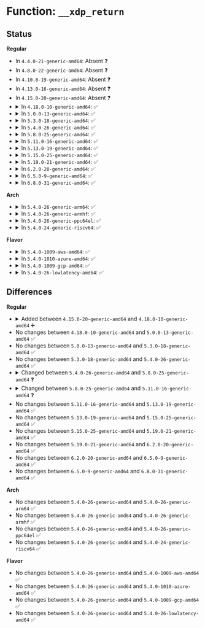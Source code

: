 # Function: <code>__xdp_return</code>

## Status
<b>Regular</b>
<ul>
<li>
In <code>4.4.0-21-generic-amd64</code>: Absent ❓
</li>
<li>
In <code>4.8.0-22-generic-amd64</code>: Absent ❓
</li>
<li>
In <code>4.10.0-19-generic-amd64</code>: Absent ❓
</li>
<li>
In <code>4.13.0-16-generic-amd64</code>: Absent ❓
</li>
<li>
In <code>4.15.0-20-generic-amd64</code>: Absent ❓
</li>
<li>
<details>
<summary>In <code>4.18.0-10-generic-amd64</code>: ✅</summary>

```c
void __xdp_return(void * data, struct xdp_mem_info * mem, bool napi_direct, long unsigned int handle)
```

```json
{
  "name": "__xdp_return",
  "collision_type": "Unique Static",
  "inline_type": "No",
  "funcs": [
    {
      "addr": 18446744071587997744,
      "name": "__xdp_return",
      "external": false,
      "loc": "net/core/xdp.c:310",
      "file": "net/core/xdp.c",
      "inline": "seen, unknown",
      "caller_inline": [],
      "caller_func": [
        "net/core/xdp.c:xdp_return_buff",
        "net/core/xdp.c:xdp_return_frame_rx_napi",
        "net/core/xdp.c:xdp_return_frame"
      ]
    }
  ],
  "symbols": [
    {
      "addr": 18446744071587997744,
      "name": "__xdp_return",
      "section": ".text",
      "bind": "STB_LOCAL",
      "size": 866
    }
  ]
}
```
</details>
</li>
<li>
<details>
<summary>In <code>5.0.0-13-generic-amd64</code>: ✅</summary>

```c
void __xdp_return(void * data, struct xdp_mem_info * mem, bool napi_direct, long unsigned int handle)
```

```json
{
  "name": "__xdp_return",
  "collision_type": "Unique Static",
  "inline_type": "No",
  "funcs": [
    {
      "addr": 18446744071588157280,
      "name": "__xdp_return",
      "external": false,
      "loc": "net/core/xdp.c:324",
      "file": "net/core/xdp.c",
      "inline": "seen, unknown",
      "caller_inline": [],
      "caller_func": [
        "net/core/xdp.c:xdp_convert_zc_to_xdp_frame",
        "net/core/xdp.c:xdp_return_frame_rx_napi",
        "net/core/xdp.c:xdp_return_frame"
      ]
    }
  ],
  "symbols": [
    {
      "addr": 18446744071588157280,
      "name": "__xdp_return",
      "section": ".text",
      "bind": "STB_LOCAL",
      "size": 937
    }
  ]
}
```
</details>
</li>
<li>
<details>
<summary>In <code>5.3.0-18-generic-amd64</code>: ✅</summary>

```c
void __xdp_return(void * data, struct xdp_mem_info * mem, bool napi_direct, long unsigned int handle)
```

```json
{
  "name": "__xdp_return",
  "collision_type": "Unique Static",
  "inline_type": "No",
  "funcs": [
    {
      "addr": 18446744071588479312,
      "name": "__xdp_return",
      "external": false,
      "loc": "net/core/xdp.c:393",
      "file": "net/core/xdp.c",
      "inline": "seen, unknown",
      "caller_inline": [],
      "caller_func": [
        "net/core/xdp.c:xdp_convert_zc_to_xdp_frame",
        "net/core/xdp.c:xdp_return_frame_rx_napi",
        "net/core/xdp.c:xdp_return_frame"
      ]
    }
  ],
  "symbols": [
    {
      "addr": 18446744071588479312,
      "name": "__xdp_return",
      "section": ".text",
      "bind": "STB_LOCAL",
      "size": 1087
    }
  ]
}
```
</details>
</li>
<li>
<details>
<summary>In <code>5.4.0-26-generic-amd64</code>: ✅</summary>

```c
void __xdp_return(void * data, struct xdp_mem_info * mem, bool napi_direct, long unsigned int handle)
```

```json
{
  "name": "__xdp_return",
  "collision_type": "Unique Static",
  "inline_type": "No",
  "funcs": [
    {
      "addr": 18446744071588684720,
      "name": "__xdp_return",
      "external": false,
      "loc": "net/core/xdp.c:367",
      "file": "net/core/xdp.c",
      "inline": "seen, unknown",
      "caller_inline": [],
      "caller_func": [
        "net/core/xdp.c:xdp_convert_zc_to_xdp_frame",
        "net/core/xdp.c:xdp_return_frame_rx_napi",
        "net/core/xdp.c:xdp_return_frame"
      ]
    }
  ],
  "symbols": [
    {
      "addr": 18446744071588684720,
      "name": "__xdp_return",
      "section": ".text",
      "bind": "STB_LOCAL",
      "size": 824
    }
  ]
}
```
</details>
</li>
<li>
<details>
<summary>In <code>5.8.0-25-generic-amd64</code>: ✅</summary>

```c
void __xdp_return(void * data, struct xdp_mem_info * mem, bool napi_direct)
```

```json
{
  "name": "__xdp_return",
  "collision_type": "Unique Static",
  "inline_type": "No",
  "funcs": [
    {
      "addr": 18446744071589551456,
      "name": "__xdp_return",
      "external": false,
      "loc": "net/core/xdp.c:342",
      "file": "net/core/xdp.c",
      "inline": "seen, unknown",
      "caller_inline": [],
      "caller_func": [
        "net/core/xdp.c:xdp_return_buff",
        "net/core/xdp.c:xdp_return_frame_rx_napi",
        "net/core/xdp.c:xdp_return_frame"
      ]
    }
  ],
  "symbols": [
    {
      "addr": 18446744071589551456,
      "name": "__xdp_return",
      "section": ".text",
      "bind": "STB_LOCAL",
      "size": 371
    }
  ]
}
```
</details>
</li>
<li>
<details>
<summary>In <code>5.11.0-16-generic-amd64</code>: ✅</summary>

```c
void __xdp_return(void * data, struct xdp_mem_info * mem, bool napi_direct, struct xdp_buff * xdp)
```

```json
{
  "name": "__xdp_return",
  "collision_type": "Unique Static",
  "inline_type": "No",
  "funcs": [
    {
      "addr": 18446744071589559376,
      "name": "__xdp_return",
      "external": false,
      "loc": "net/core/xdp.c:341",
      "file": "net/core/xdp.c",
      "inline": "seen, unknown",
      "caller_inline": [],
      "caller_func": [
        "net/core/xdp.c:xdp_return_buff",
        "net/core/xdp.c:xdp_return_frame_rx_napi",
        "net/core/xdp.c:xdp_return_frame"
      ]
    }
  ],
  "symbols": [
    {
      "addr": 18446744071589559376,
      "name": "__xdp_return",
      "section": ".text",
      "bind": "STB_LOCAL",
      "size": 368
    }
  ]
}
```
</details>
</li>
<li>
<details>
<summary>In <code>5.13.0-19-generic-amd64</code>: ✅</summary>

```c
void __xdp_return(void * data, struct xdp_mem_info * mem, bool napi_direct, struct xdp_buff * xdp)
```

```json
{
  "name": "__xdp_return",
  "collision_type": "Unique Static",
  "inline_type": "No",
  "funcs": [
    {
      "addr": 18446744071589457376,
      "name": "__xdp_return",
      "external": false,
      "loc": "net/core/xdp.c:341",
      "file": "net/core/xdp.c",
      "inline": "seen, unknown",
      "caller_inline": [],
      "caller_func": [
        "net/core/xdp.c:xdp_return_buff",
        "net/core/xdp.c:xdp_return_frame_rx_napi",
        "net/core/xdp.c:xdp_return_frame"
      ]
    }
  ],
  "symbols": [
    {
      "addr": 18446744071589457376,
      "name": "__xdp_return",
      "section": ".text",
      "bind": "STB_LOCAL",
      "size": 372
    }
  ]
}
```
</details>
</li>
<li>
<details>
<summary>In <code>5.15.0-25-generic-amd64</code>: ✅</summary>

```c
void __xdp_return(void * data, struct xdp_mem_info * mem, bool napi_direct, struct xdp_buff * xdp)
```

```json
{
  "name": "__xdp_return",
  "collision_type": "Unique Static",
  "inline_type": "No",
  "funcs": [
    {
      "addr": 18446744071590194816,
      "name": "__xdp_return",
      "external": false,
      "loc": "net/core/xdp.c:342",
      "file": "net/core/xdp.c",
      "inline": "seen, unknown",
      "caller_inline": [],
      "caller_func": [
        "net/core/xdp.c:xdp_return_buff",
        "net/core/xdp.c:xdp_return_frame_rx_napi",
        "net/core/xdp.c:xdp_return_frame"
      ]
    }
  ],
  "symbols": [
    {
      "addr": 18446744071590194816,
      "name": "__xdp_return",
      "section": ".text",
      "bind": "STB_LOCAL",
      "size": 372
    }
  ]
}
```
</details>
</li>
<li>
<details>
<summary>In <code>5.19.0-21-generic-amd64</code>: ✅</summary>

```c
void __xdp_return(void * data, struct xdp_mem_info * mem, bool napi_direct, struct xdp_buff * xdp)
```

```json
{
  "name": "__xdp_return",
  "collision_type": "Unique Global",
  "inline_type": "No",
  "funcs": [
    {
      "addr": 18446744071591761824,
      "name": "__xdp_return",
      "external": true,
      "loc": "net/core/xdp.c:375",
      "file": "net/core/xdp.c",
      "inline": "seen, unknown",
      "caller_inline": [],
      "caller_func": [
        "net/core/filter.c:bpf_xdp_adjust_tail",
        "net/core/xdp.c:xdp_return_buff",
        "net/core/xdp.c:xdp_return_buff",
        "net/core/xdp.c:xdp_return_frame_rx_napi",
        "net/core/xdp.c:xdp_return_frame_rx_napi",
        "net/core/xdp.c:xdp_return_frame",
        "net/core/xdp.c:xdp_return_frame"
      ]
    }
  ],
  "symbols": [
    {
      "addr": 18446744071591761824,
      "name": "__xdp_return",
      "section": ".text",
      "bind": "STB_GLOBAL",
      "size": 869
    }
  ]
}
```
</details>
</li>
<li>
<details>
<summary>In <code>6.2.0-20-generic-amd64</code>: ✅</summary>

```c
void __xdp_return(void * data, struct xdp_mem_info * mem, bool napi_direct, struct xdp_buff * xdp)
```

```json
{
  "name": "__xdp_return",
  "collision_type": "Unique Global",
  "inline_type": "No",
  "funcs": [
    {
      "addr": 18446744071593553008,
      "name": "__xdp_return",
      "external": true,
      "loc": "net/core/xdp.c:375",
      "file": "net/core/xdp.c",
      "inline": "seen, unknown",
      "caller_inline": [],
      "caller_func": [
        "net/core/filter.c:bpf_xdp_adjust_tail",
        "net/core/xdp.c:xdp_return_buff",
        "net/core/xdp.c:xdp_return_buff",
        "net/core/xdp.c:xdp_return_frame_rx_napi",
        "net/core/xdp.c:xdp_return_frame_rx_napi",
        "net/core/xdp.c:xdp_return_frame",
        "net/core/xdp.c:xdp_return_frame"
      ]
    }
  ],
  "symbols": [
    {
      "addr": 18446744071593553008,
      "name": "__xdp_return",
      "section": ".text",
      "bind": "STB_GLOBAL",
      "size": 580
    }
  ]
}
```
</details>
</li>
<li>
<details>
<summary>In <code>6.5.0-9-generic-amd64</code>: ✅</summary>

```c
void __xdp_return(void * data, struct xdp_mem_info * mem, bool napi_direct, struct xdp_buff * xdp)
```

```json
{
  "name": "__xdp_return",
  "collision_type": "Unique Global",
  "inline_type": "No",
  "funcs": [
    {
      "addr": 18446744071594022320,
      "name": "__xdp_return",
      "external": true,
      "loc": "net/core/xdp.c:377",
      "file": "net/core/xdp.c",
      "inline": "seen, unknown",
      "caller_inline": [],
      "caller_func": [
        "net/core/filter.c:bpf_xdp_adjust_tail",
        "net/core/xdp.c:xdp_return_buff",
        "net/core/xdp.c:xdp_return_buff",
        "net/core/xdp.c:xdp_return_frame_rx_napi",
        "net/core/xdp.c:xdp_return_frame_rx_napi",
        "net/core/xdp.c:xdp_return_frame",
        "net/core/xdp.c:xdp_return_frame"
      ]
    }
  ],
  "symbols": [
    {
      "addr": 18446744071594022320,
      "name": "__xdp_return",
      "section": ".text",
      "bind": "STB_GLOBAL",
      "size": 583
    }
  ]
}
```
</details>
</li>
<li>
<details>
<summary>In <code>6.8.0-31-generic-amd64</code>: ✅</summary>

```c
void __xdp_return(void * data, struct xdp_mem_info * mem, bool napi_direct, struct xdp_buff * xdp)
```

```json
{
  "name": "__xdp_return",
  "collision_type": "Unique Global",
  "inline_type": "No",
  "funcs": [
    {
      "addr": 18446744071594808896,
      "name": "__xdp_return",
      "external": true,
      "loc": "net/core/xdp.c:377",
      "file": "net/core/xdp.c",
      "inline": "seen, unknown",
      "caller_inline": [],
      "caller_func": [
        "net/core/filter.c:bpf_xdp_frags_shrink_tail",
        "net/core/filter.c:bpf_xdp_frags_shrink_tail",
        "net/core/xdp.c:xdp_return_buff",
        "net/core/xdp.c:xdp_return_buff",
        "net/core/xdp.c:xdp_return_frame_rx_napi",
        "net/core/xdp.c:xdp_return_frame_rx_napi",
        "net/core/xdp.c:xdp_return_frame",
        "net/core/xdp.c:xdp_return_frame"
      ]
    }
  ],
  "symbols": [
    {
      "addr": 18446744071594808896,
      "name": "__xdp_return",
      "section": ".text",
      "bind": "STB_GLOBAL",
      "size": 732
    }
  ]
}
```
</details>
</li>
</ul>
<b>Arch</b>
<ul>
<li>
<details>
<summary>In <code>5.4.0-26-generic-arm64</code>: ✅</summary>

```c
void __xdp_return(void * data, struct xdp_mem_info * mem, bool napi_direct, long unsigned int handle)
```

```json
{
  "name": "__xdp_return",
  "collision_type": "Unique Static",
  "inline_type": "No",
  "funcs": [
    {
      "addr": 18446603336502242520,
      "name": "__xdp_return",
      "external": false,
      "loc": "net/core/xdp.c:367",
      "file": "net/core/xdp.c",
      "inline": "seen, unknown",
      "caller_inline": [],
      "caller_func": [
        "net/core/xdp.c:xdp_convert_zc_to_xdp_frame",
        "net/core/xdp.c:xdp_return_frame_rx_napi",
        "net/core/xdp.c:xdp_return_frame"
      ]
    }
  ],
  "symbols": [
    {
      "addr": 18446603336502242520,
      "name": "__xdp_return",
      "section": ".text",
      "bind": "STB_LOCAL",
      "size": 748
    }
  ]
}
```
</details>
</li>
<li>
<details>
<summary>In <code>5.4.0-26-generic-armhf</code>: ✅</summary>

```c
void __xdp_return(void * data, struct xdp_mem_info * mem, bool napi_direct, long unsigned int handle)
```

```json
{
  "name": "__xdp_return",
  "collision_type": "Unique Static",
  "inline_type": "No",
  "funcs": [
    {
      "addr": 3234988040,
      "name": "__xdp_return",
      "external": false,
      "loc": "net/core/xdp.c:367",
      "file": "net/core/xdp.c",
      "inline": "seen, unknown",
      "caller_inline": [],
      "caller_func": [
        "net/core/xdp.c:xdp_convert_zc_to_xdp_frame",
        "net/core/xdp.c:xdp_return_frame_rx_napi",
        "net/core/xdp.c:xdp_return_frame"
      ]
    }
  ],
  "symbols": [
    {
      "addr": 3234988040,
      "name": "__xdp_return",
      "section": ".text",
      "bind": "STB_LOCAL",
      "size": 472
    }
  ]
}
```
</details>
</li>
<li>
<details>
<summary>In <code>5.4.0-26-generic-ppc64el</code>: ✅</summary>

```c
void __xdp_return(void * data, struct xdp_mem_info * mem, bool napi_direct, long unsigned int handle)
```

```json
{
  "name": "__xdp_return",
  "collision_type": "Unique Static",
  "inline_type": "No",
  "funcs": [
    {
      "addr": 13835058055295734800,
      "name": "__xdp_return",
      "external": false,
      "loc": "net/core/xdp.c:367",
      "file": "net/core/xdp.c",
      "inline": "seen, unknown",
      "caller_inline": [],
      "caller_func": [
        "net/core/xdp.c:xdp_convert_zc_to_xdp_frame",
        "net/core/xdp.c:xdp_return_frame_rx_napi",
        "net/core/xdp.c:xdp_return_frame"
      ]
    }
  ],
  "symbols": [
    {
      "addr": 13835058055295734800,
      "name": "__xdp_return",
      "section": ".text",
      "bind": "STB_LOCAL",
      "size": 1108
    }
  ]
}
```
</details>
</li>
<li>
<details>
<summary>In <code>5.4.0-24-generic-riscv64</code>: ✅</summary>

```c
void __xdp_return(void * data, struct xdp_mem_info * mem, bool napi_direct, long unsigned int handle)
```

```json
{
  "name": "__xdp_return",
  "collision_type": "Unique Static",
  "inline_type": "No",
  "funcs": [
    {
      "addr": 18446743936278483252,
      "name": "__xdp_return",
      "external": false,
      "loc": "net/core/xdp.c:367",
      "file": "net/core/xdp.c",
      "inline": "seen, unknown",
      "caller_inline": [],
      "caller_func": [
        "net/core/xdp.c:xdp_convert_zc_to_xdp_frame",
        "net/core/xdp.c:xdp_return_frame_rx_napi",
        "net/core/xdp.c:xdp_return_frame"
      ]
    }
  ],
  "symbols": [
    {
      "addr": 18446743936278483252,
      "name": "__xdp_return",
      "section": ".text",
      "bind": "STB_LOCAL",
      "size": 654
    }
  ]
}
```
</details>
</li>
</ul>
<b>Flavor</b>
<ul>
<li>
<details>
<summary>In <code>5.4.0-1009-aws-amd64</code>: ✅</summary>

```c
void __xdp_return(void * data, struct xdp_mem_info * mem, bool napi_direct, long unsigned int handle)
```

```json
{
  "name": "__xdp_return",
  "collision_type": "Unique Static",
  "inline_type": "No",
  "funcs": [
    {
      "addr": 18446744071588291456,
      "name": "__xdp_return",
      "external": false,
      "loc": "net/core/xdp.c:367",
      "file": "net/core/xdp.c",
      "inline": "seen, unknown",
      "caller_inline": [],
      "caller_func": [
        "net/core/xdp.c:xdp_convert_zc_to_xdp_frame",
        "net/core/xdp.c:xdp_return_frame_rx_napi",
        "net/core/xdp.c:xdp_return_frame"
      ]
    }
  ],
  "symbols": [
    {
      "addr": 18446744071588291456,
      "name": "__xdp_return",
      "section": ".text",
      "bind": "STB_LOCAL",
      "size": 824
    }
  ]
}
```
</details>
</li>
<li>
<details>
<summary>In <code>5.4.0-1010-azure-amd64</code>: ✅</summary>

```c
void __xdp_return(void * data, struct xdp_mem_info * mem, bool napi_direct, long unsigned int handle)
```

```json
{
  "name": "__xdp_return",
  "collision_type": "Unique Static",
  "inline_type": "No",
  "funcs": [
    {
      "addr": 18446744071588004272,
      "name": "__xdp_return",
      "external": false,
      "loc": "net/core/xdp.c:367",
      "file": "net/core/xdp.c",
      "inline": "seen, unknown",
      "caller_inline": [],
      "caller_func": [
        "net/core/xdp.c:xdp_convert_zc_to_xdp_frame",
        "net/core/xdp.c:xdp_return_frame_rx_napi",
        "net/core/xdp.c:xdp_return_frame"
      ]
    }
  ],
  "symbols": [
    {
      "addr": 18446744071588004272,
      "name": "__xdp_return",
      "section": ".text",
      "bind": "STB_LOCAL",
      "size": 824
    }
  ]
}
```
</details>
</li>
<li>
<details>
<summary>In <code>5.4.0-1009-gcp-amd64</code>: ✅</summary>

```c
void __xdp_return(void * data, struct xdp_mem_info * mem, bool napi_direct, long unsigned int handle)
```

```json
{
  "name": "__xdp_return",
  "collision_type": "Unique Static",
  "inline_type": "No",
  "funcs": [
    {
      "addr": 18446744071588623280,
      "name": "__xdp_return",
      "external": false,
      "loc": "net/core/xdp.c:367",
      "file": "net/core/xdp.c",
      "inline": "seen, unknown",
      "caller_inline": [],
      "caller_func": [
        "net/core/xdp.c:xdp_convert_zc_to_xdp_frame",
        "net/core/xdp.c:xdp_return_frame_rx_napi",
        "net/core/xdp.c:xdp_return_frame"
      ]
    }
  ],
  "symbols": [
    {
      "addr": 18446744071588623280,
      "name": "__xdp_return",
      "section": ".text",
      "bind": "STB_LOCAL",
      "size": 824
    }
  ]
}
```
</details>
</li>
<li>
<details>
<summary>In <code>5.4.0-26-lowlatency-amd64</code>: ✅</summary>

```c
void __xdp_return(void * data, struct xdp_mem_info * mem, bool napi_direct, long unsigned int handle)
```

```json
{
  "name": "__xdp_return",
  "collision_type": "Unique Static",
  "inline_type": "No",
  "funcs": [
    {
      "addr": 18446744071588761280,
      "name": "__xdp_return",
      "external": false,
      "loc": "net/core/xdp.c:367",
      "file": "net/core/xdp.c",
      "inline": "seen, unknown",
      "caller_inline": [],
      "caller_func": [
        "net/core/xdp.c:xdp_convert_zc_to_xdp_frame",
        "net/core/xdp.c:xdp_return_frame_rx_napi",
        "net/core/xdp.c:xdp_return_frame"
      ]
    }
  ],
  "symbols": [
    {
      "addr": 18446744071588761280,
      "name": "__xdp_return",
      "section": ".text",
      "bind": "STB_LOCAL",
      "size": 847
    }
  ]
}
```
</details>
</li>
</ul>

## Differences
<b>Regular</b>
<ul>
<li>
<details>
<summary>Added between <code>4.15.0-20-generic-amd64</code> and <code>4.18.0-10-generic-amd64</code> ➕</summary>

```c
void __xdp_return(void * data, struct xdp_mem_info * mem, bool napi_direct, long unsigned int handle)
```
</details>
</li>
<li>
No changes between <code>4.18.0-10-generic-amd64</code> and <code>5.0.0-13-generic-amd64</code> ✅
</li>
<li>
No changes between <code>5.0.0-13-generic-amd64</code> and <code>5.3.0-18-generic-amd64</code> ✅
</li>
<li>
No changes between <code>5.3.0-18-generic-amd64</code> and <code>5.4.0-26-generic-amd64</code> ✅
</li>
<li>
<details>
<summary>Changed between <code>5.4.0-26-generic-amd64</code> and <code>5.8.0-25-generic-amd64</code> ❓</summary>
<ul>
<li>
<b>Param removed. </b>
<code>long unsigned int handle</code>
</li>
</ul>
</details>
</li>
<li>
<details>
<summary>Changed between <code>5.8.0-25-generic-amd64</code> and <code>5.11.0-16-generic-amd64</code> ❓</summary>
<ul>
<li>
<b>Param added. </b>
<code>struct xdp_buff * xdp</code>
</li>
</ul>
</details>
</li>
<li>
No changes between <code>5.11.0-16-generic-amd64</code> and <code>5.13.0-19-generic-amd64</code> ✅
</li>
<li>
No changes between <code>5.13.0-19-generic-amd64</code> and <code>5.15.0-25-generic-amd64</code> ✅
</li>
<li>
No changes between <code>5.15.0-25-generic-amd64</code> and <code>5.19.0-21-generic-amd64</code> ✅
</li>
<li>
No changes between <code>5.19.0-21-generic-amd64</code> and <code>6.2.0-20-generic-amd64</code> ✅
</li>
<li>
No changes between <code>6.2.0-20-generic-amd64</code> and <code>6.5.0-9-generic-amd64</code> ✅
</li>
<li>
No changes between <code>6.5.0-9-generic-amd64</code> and <code>6.8.0-31-generic-amd64</code> ✅
</li>
</ul>
<b>Arch</b>
<ul>
<li>
No changes between <code>5.4.0-26-generic-amd64</code> and <code>5.4.0-26-generic-arm64</code> ✅
</li>
<li>
No changes between <code>5.4.0-26-generic-amd64</code> and <code>5.4.0-26-generic-armhf</code> ✅
</li>
<li>
No changes between <code>5.4.0-26-generic-amd64</code> and <code>5.4.0-26-generic-ppc64el</code> ✅
</li>
<li>
No changes between <code>5.4.0-26-generic-amd64</code> and <code>5.4.0-24-generic-riscv64</code> ✅
</li>
</ul>
<b>Flavor</b>
<ul>
<li>
No changes between <code>5.4.0-26-generic-amd64</code> and <code>5.4.0-1009-aws-amd64</code> ✅
</li>
<li>
No changes between <code>5.4.0-26-generic-amd64</code> and <code>5.4.0-1010-azure-amd64</code> ✅
</li>
<li>
No changes between <code>5.4.0-26-generic-amd64</code> and <code>5.4.0-1009-gcp-amd64</code> ✅
</li>
<li>
No changes between <code>5.4.0-26-generic-amd64</code> and <code>5.4.0-26-lowlatency-amd64</code> ✅
</li>
</ul>
